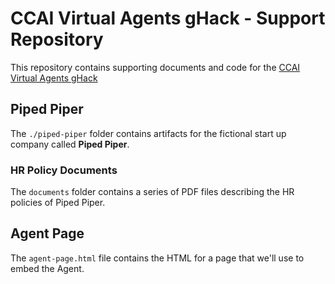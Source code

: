 # CCAI Virtual Agents gHack - Support Repository
This repository contains supporting documents and code for the [CCAI Virtual Agents gHack](https://ghacks.dev/hacks/ccai-virtual-agents/)

## Piped Piper
The `./piped-piper` folder contains artifacts for the fictional start up company called **Piped Piper**.

### HR Policy Documents
The `documents` folder contains a series of PDF files describing the HR policies of Piped Piper.

## Agent Page
The `agent-page.html` file contains the HTML for a page that we'll use to embed the Agent.
